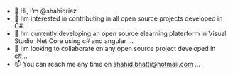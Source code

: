 - 👋 Hi, I’m @shahidriaz
- 👀 I’m interested in contributing in all open source projects developed in C#...
- 🌱 I’m currently developing an open source elearning platerform in Visual Studio .Net Core using c# and angular ...
- 💞️ I’m looking to collaborate on any open source project developed in c#...
- 📫 You can reach me any time on shahid.bhatti@hotmail.com ...

<!---
shahidriaz/shahidriaz is a ✨ special ✨ repository because its `README.md` (this file) appears on your GitHub profile.
You can click the Preview link to take a look at your changes.
--->
